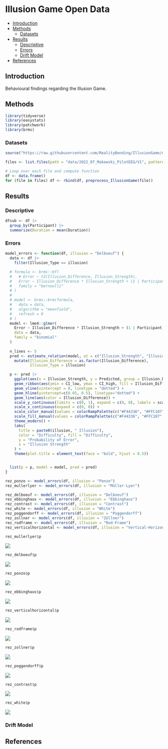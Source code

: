 Illusion Game Open Data
================

-   [Introduction](#introduction)
-   [Methods](#methods)
    -   [Datasets](#datasets)
-   [Results](#results)
    -   [Descriptive](#descriptive)
    -   [Errors](#errors)
    -   [Drift Model](#drift-model)
-   [References](#references)

## Introduction

Behavioural findings regarding the Illusion Game.

## Methods

``` r
library(tidyverse)
library(easystats)
library(patchwork)
library(brms)
```

### Datasets

``` r
source("https://raw.githubusercontent.com/RealityBending/IllusionGame/main/preprocessing.R")

files <- list.files(path = "data/2022_07_Makowski_PilotEEG/V1", pattern = "\\.json$", full.names = TRUE)

# Loop over each file and compute function
df <- data.frame()
for (file in files) df <- rbind(df, preprocess_IllusionGame(file))
```

## Results

### Descriptive

``` r
dfsub <- df |>
  group_by(Participant) |>
  summarize(Duration = mean(Duration))
```

### Errors

``` r
model_errors <- function(df, illusion = "Delboeuf") {
  data <- df |>
    filter(Illusion_Type == illusion)

  # formula <- brms::bf(
  #   # Error ~ t2(Illusion_Difference, Illusion_Strength),
  #   Error ~ Illusion_Difference * Illusion_Strength + (1 | Participant),
  #   family = "bernoulli"
  # )
  # 
  # model <- brms::brm(formula,
  #   data = data,
  #   algorithm = "meanfield",
  #   refresh = 0
  # )
  model <- lme4::glmer(
    Error ~ Illusion_Difference * Illusion_Strength + (1 | Participant),
    data = data,
    family = "binomial"
  )
  
  n_lines <- 5
  pred <- estimate_relation(model, at = c("Illusion_Strength", "Illusion_Difference"), length = c(30, n_lines)) |>
    mutate(Illusion_Difference = as.factor(Illusion_Difference),
           Illusion_Type = illusion)

  p <- pred |>
    ggplot(aes(x = Illusion_Strength, y = Predicted, group = Illusion_Difference)) +
    geom_ribbon(aes(ymin = CI_low, ymax = CI_high, fill = Illusion_Difference), alpha = 0.2) +
    geom_vline(xintercept = 0, linetype = "dotted") +
    geom_hline(yintercept=c(0.05, 0.5), linetype="dotted") +
    geom_line(aes(color = Illusion_Difference)) +
    scale_y_continuous(limits = c(0, 1), expand = c(0, 0), labels = scales::percent) +
    scale_x_continuous(expand = c(0, 0)) +
    scale_color_manual(values = colorRampPalette(c("#F44336", "#FFC107", "#4CAF50"))(n_lines)) +
    scale_fill_manual(values = colorRampPalette(c("#F44336", "#FFC107", "#4CAF50"))(n_lines)) +
    theme_modern() +
    labs(
      title = paste0(illusion, " Illusion"),
      color = "Difficulty", fill = "Difficulty",
      y = "Probability of Error",
      x = "Illusion Strength"
    ) +
    theme(plot.title = element_text(face = "bold", hjust = 0.5))


  list(p = p, model = model, pred = pred)
}
```

``` r
rez_ponzo <- model_errors(df, illusion = "Ponzo")
rez_mullerlyer <- model_errors(df, illusion = "Müller-Lyer")

rez_delboeuf <- model_errors(df, illusion = "Delboeuf")
rez_ebbinghaus <- model_errors(df, illusion = "Ebbinghaus")
rez_contrast <- model_errors(df, illusion = "Contrast")
rez_white <- model_errors(df, illusion = "White")
rez_poggendorff <- model_errors(df, illusion = "Poggendorff")
rez_zollner <- model_errors(df, illusion = "Zöllner")
rez_rodframe <- model_errors(df, illusion = "Rod-Frame")
rez_verticalhorizontal <- model_errors(df, illusion = "Vertical-Horizontal")
```

``` r
rez_mullerlyer$p
```

![](./figures/unnamed-chunk-7-1.png)<!-- -->

``` r
rez_delboeuf$p
```

![](./figures/unnamed-chunk-7-2.png)<!-- -->

``` r
rez_ponzo$p
```

![](./figures/unnamed-chunk-7-3.png)<!-- -->

``` r
rez_ebbinghaus$p
```

![](./figures/unnamed-chunk-7-4.png)<!-- -->

``` r
rez_verticalhorizontal$p
```

![](./figures/unnamed-chunk-7-5.png)<!-- -->

``` r
rez_rodframe$p
```

![](./figures/unnamed-chunk-7-6.png)<!-- -->

``` r
rez_zollner$p
```

![](./figures/unnamed-chunk-7-7.png)<!-- -->

``` r
rez_poggendorff$p
```

![](./figures/unnamed-chunk-7-8.png)<!-- -->

``` r
rez_contrast$p
```

![](./figures/unnamed-chunk-7-9.png)<!-- -->

``` r
rez_white$p
```

![](./figures/unnamed-chunk-7-10.png)<!-- -->

<!-- ```{r message=FALSE, warning=FALSE} -->
<!-- rbind( -->
<!--   rez_delboeuf$pred, -->
<!--   rez_ebbinghaus$pred, -->
<!--   rez_ponzo$pred, -->
<!--   rez_mullerlyer$pred, -->
<!--   rez_contrast$pred, -->
<!--   rez_white$pred, -->
<!--   rez_poggendorff$pred, -->
<!--   rez_zollner$pred, -->
<!--   rez_rodframe$pred, -->
<!--   rez_verticalhorizontal$pred -->
<!--   ) |>  -->
<!--   ggplot(aes(x = Illusion_Strength, y = Predicted, group = Illusion_Difference)) + -->
<!--   geom_ribbon(aes(ymin = CI_low, ymax = CI_high, fill = Illusion_Difference), alpha = 0.2) + -->
<!--   # geom_vline(xintercept = 0, linetype = "dotted") + -->
<!--   geom_line(aes(color = Illusion_Difference)) + -->
<!--   scale_y_continuous(limits = c(0, 1), expand = c(0, 0), labels = scales::percent) + -->
<!--   scale_x_continuous(expand = c(0, 0)) + -->
<!--   scale_color_manual(values = colorRampPalette(c("#F44336", "#FFC107", "#4CAF50"))(5)) + -->
<!--   scale_fill_manual(values = colorRampPalette(c("#F44336", "#FFC107", "#4CAF50"))(5)) + -->
<!--   theme_modern() + -->
<!--   labs( -->
<!--     title = paste0(illusion, " Illusion"), -->
<!--     color = "Difficulty", fill = "Difficulty", -->
<!--     y = "Probability of Error", -->
<!--     x = "Illusion Strength" -->
<!--   ) + -->
<!--   theme(plot.title = element_text(face = "bold", hjust = 0.5)) + -->
<!--   facet_wrap(~Illusion_Type, scales="free") -->
<!-- ``` -->
<!-- ### RT -->
<!-- ```{r message=FALSE, warning=FALSE} -->
<!-- run_model_rt <- function(df, illusion = "Delboeuf") { -->
<!--   data <- df |> -->
<!--     filter(Illusion_Type == illusion) |>  -->
<!--     mutate(Error = ifelse(Error == 1, "Error", "Correct")) -->
<!--   model <- lme4::lmer( -->
<!--     RT ~ Error * (Illusion_Difference * Illusion_Strength) + (1 | Participant), -->
<!--     data = data -->
<!--   ) -->
<!--   pred <- estimate_relation(model, at = c("Illusion_Strength", "Illusion_Difference", "Error"), length = c(30, 5)) |> -->
<!--     mutate(Illusion_Difference = as.factor(Illusion_Difference), -->
<!--            Illusion_Type = illusion) -->
<!--   p <- pred |> -->
<!--     mutate(Predicted = ifelse(Error == "Error", -Predicted, Predicted)) |>  -->
<!--     ggplot(aes(x = Illusion_Strength, y = Predicted, group = interaction(Illusion_Difference, Error))) + -->
<!--     # geom_ribbon(aes(ymin = CI_low, ymax = CI_high, fill = Illusion_Difference), alpha = 0.2) + -->
<!--     geom_line(aes(color = Illusion_Difference)) + -->
<!--     scale_y_continuous(expand = c(0, 0)) + -->
<!--     scale_x_continuous(expand = c(0, 0)) + -->
<!--     scale_color_manual(values = colorRampPalette(c("#F44336", "#FFC107", "#4CAF50"))(5)) + -->
<!--     scale_fill_manual(values = colorRampPalette(c("#F44336", "#FFC107", "#4CAF50"))(5)) + -->
<!--     theme_modern() + -->
<!--     labs( -->
<!--       title = paste0(illusion, " Illusion"), -->
<!--       color = "Difficulty", fill = "Difficulty", -->
<!--       y = "Reaction Time", -->
<!--       x = "Illusion Strength" -->
<!--     ) + -->
<!--     theme(plot.title = element_text(face = "bold", hjust = 0.5)) -->
<!--   list(p = p, model = model, pred = pred) -->
<!-- } -->
<!-- ``` -->
<!-- ```{r message=FALSE, warning=FALSE} -->
<!-- run_model_rt(df, illusion = "Delboeuf")$p -->
<!-- run_model_rt(df, illusion = "Ebbinghaus")$p -->
<!-- run_model_rt(df, illusion = "Ponzo")$p -->
<!-- run_model_rt(df, illusion = "Müller-Lyer")$p -->
<!-- run_model_rt(df, illusion = "Contrast")$p -->
<!-- run_model_rt(df, illusion = "White")$p -->
<!-- run_model_rt(df, illusion = "Poggendorff")$p -->
<!-- run_model_rt(df, illusion = "Zöllner")$p -->
<!-- run_model_rt(df, illusion = "Rod-Frame")$p -->
<!-- run_model_rt(df, illusion = "Vertical-Horizontal")$p -->
<!-- ``` -->

### Drift Model

## References
